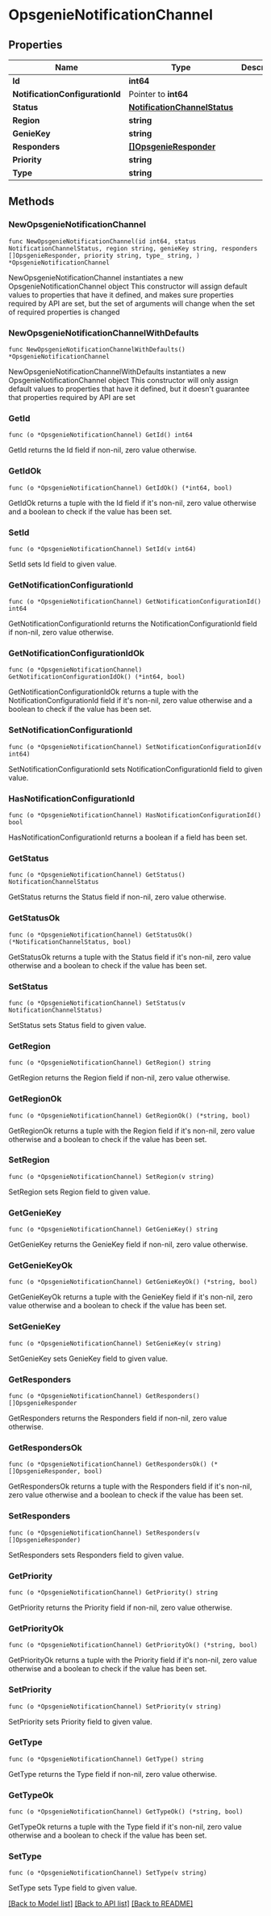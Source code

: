 # OpsgenieNotificationChannel

## Properties

Name | Type | Description | Notes
------------ | ------------- | ------------- | -------------
**Id** | **int64** |  | 
**NotificationConfigurationId** | Pointer to **int64** |  | [optional] 
**Status** | [**NotificationChannelStatus**](NotificationChannelStatus.md) |  | 
**Region** | **string** |  | 
**GenieKey** | **string** |  | 
**Responders** | [**[]OpsgenieResponder**](OpsgenieResponder.md) |  | 
**Priority** | **string** |  | 
**Type** | **string** |  | 

## Methods

### NewOpsgenieNotificationChannel

`func NewOpsgenieNotificationChannel(id int64, status NotificationChannelStatus, region string, genieKey string, responders []OpsgenieResponder, priority string, type_ string, ) *OpsgenieNotificationChannel`

NewOpsgenieNotificationChannel instantiates a new OpsgenieNotificationChannel object
This constructor will assign default values to properties that have it defined,
and makes sure properties required by API are set, but the set of arguments
will change when the set of required properties is changed

### NewOpsgenieNotificationChannelWithDefaults

`func NewOpsgenieNotificationChannelWithDefaults() *OpsgenieNotificationChannel`

NewOpsgenieNotificationChannelWithDefaults instantiates a new OpsgenieNotificationChannel object
This constructor will only assign default values to properties that have it defined,
but it doesn't guarantee that properties required by API are set

### GetId

`func (o *OpsgenieNotificationChannel) GetId() int64`

GetId returns the Id field if non-nil, zero value otherwise.

### GetIdOk

`func (o *OpsgenieNotificationChannel) GetIdOk() (*int64, bool)`

GetIdOk returns a tuple with the Id field if it's non-nil, zero value otherwise
and a boolean to check if the value has been set.

### SetId

`func (o *OpsgenieNotificationChannel) SetId(v int64)`

SetId sets Id field to given value.


### GetNotificationConfigurationId

`func (o *OpsgenieNotificationChannel) GetNotificationConfigurationId() int64`

GetNotificationConfigurationId returns the NotificationConfigurationId field if non-nil, zero value otherwise.

### GetNotificationConfigurationIdOk

`func (o *OpsgenieNotificationChannel) GetNotificationConfigurationIdOk() (*int64, bool)`

GetNotificationConfigurationIdOk returns a tuple with the NotificationConfigurationId field if it's non-nil, zero value otherwise
and a boolean to check if the value has been set.

### SetNotificationConfigurationId

`func (o *OpsgenieNotificationChannel) SetNotificationConfigurationId(v int64)`

SetNotificationConfigurationId sets NotificationConfigurationId field to given value.

### HasNotificationConfigurationId

`func (o *OpsgenieNotificationChannel) HasNotificationConfigurationId() bool`

HasNotificationConfigurationId returns a boolean if a field has been set.

### GetStatus

`func (o *OpsgenieNotificationChannel) GetStatus() NotificationChannelStatus`

GetStatus returns the Status field if non-nil, zero value otherwise.

### GetStatusOk

`func (o *OpsgenieNotificationChannel) GetStatusOk() (*NotificationChannelStatus, bool)`

GetStatusOk returns a tuple with the Status field if it's non-nil, zero value otherwise
and a boolean to check if the value has been set.

### SetStatus

`func (o *OpsgenieNotificationChannel) SetStatus(v NotificationChannelStatus)`

SetStatus sets Status field to given value.


### GetRegion

`func (o *OpsgenieNotificationChannel) GetRegion() string`

GetRegion returns the Region field if non-nil, zero value otherwise.

### GetRegionOk

`func (o *OpsgenieNotificationChannel) GetRegionOk() (*string, bool)`

GetRegionOk returns a tuple with the Region field if it's non-nil, zero value otherwise
and a boolean to check if the value has been set.

### SetRegion

`func (o *OpsgenieNotificationChannel) SetRegion(v string)`

SetRegion sets Region field to given value.


### GetGenieKey

`func (o *OpsgenieNotificationChannel) GetGenieKey() string`

GetGenieKey returns the GenieKey field if non-nil, zero value otherwise.

### GetGenieKeyOk

`func (o *OpsgenieNotificationChannel) GetGenieKeyOk() (*string, bool)`

GetGenieKeyOk returns a tuple with the GenieKey field if it's non-nil, zero value otherwise
and a boolean to check if the value has been set.

### SetGenieKey

`func (o *OpsgenieNotificationChannel) SetGenieKey(v string)`

SetGenieKey sets GenieKey field to given value.


### GetResponders

`func (o *OpsgenieNotificationChannel) GetResponders() []OpsgenieResponder`

GetResponders returns the Responders field if non-nil, zero value otherwise.

### GetRespondersOk

`func (o *OpsgenieNotificationChannel) GetRespondersOk() (*[]OpsgenieResponder, bool)`

GetRespondersOk returns a tuple with the Responders field if it's non-nil, zero value otherwise
and a boolean to check if the value has been set.

### SetResponders

`func (o *OpsgenieNotificationChannel) SetResponders(v []OpsgenieResponder)`

SetResponders sets Responders field to given value.


### GetPriority

`func (o *OpsgenieNotificationChannel) GetPriority() string`

GetPriority returns the Priority field if non-nil, zero value otherwise.

### GetPriorityOk

`func (o *OpsgenieNotificationChannel) GetPriorityOk() (*string, bool)`

GetPriorityOk returns a tuple with the Priority field if it's non-nil, zero value otherwise
and a boolean to check if the value has been set.

### SetPriority

`func (o *OpsgenieNotificationChannel) SetPriority(v string)`

SetPriority sets Priority field to given value.


### GetType

`func (o *OpsgenieNotificationChannel) GetType() string`

GetType returns the Type field if non-nil, zero value otherwise.

### GetTypeOk

`func (o *OpsgenieNotificationChannel) GetTypeOk() (*string, bool)`

GetTypeOk returns a tuple with the Type field if it's non-nil, zero value otherwise
and a boolean to check if the value has been set.

### SetType

`func (o *OpsgenieNotificationChannel) SetType(v string)`

SetType sets Type field to given value.



[[Back to Model list]](../README.md#documentation-for-models) [[Back to API list]](../README.md#documentation-for-api-endpoints) [[Back to README]](../README.md)



